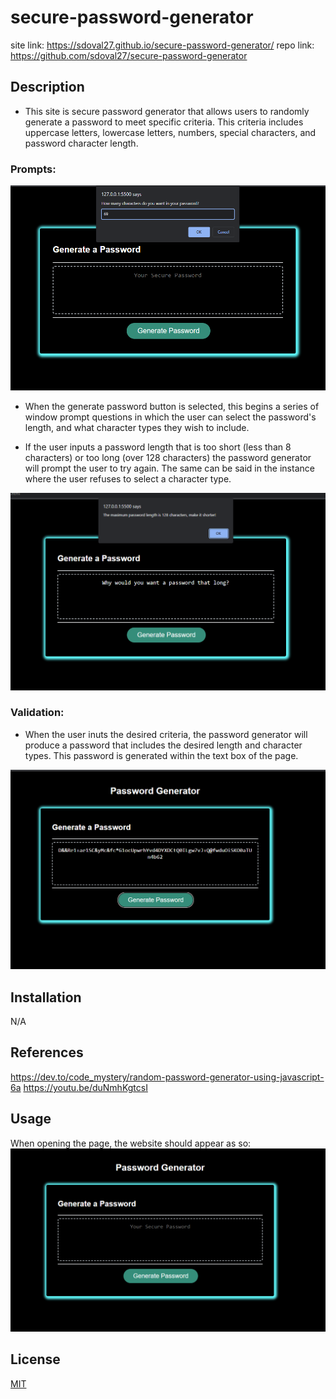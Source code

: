 # secure-password-generator
site link: https://sdoval27.github.io/secure-password-generator/
repo link: https://github.com/sdoval27/secure-password-generator

## Description

- This site is secure password generator that allows users to randomly generate a password to meet specific criteria. This criteria includes uppercase letters, lowercase letters, numbers, special characters, and password character length.


### Prompts:
![Password Prompt](assets/images/password_prompt.png)

- When the generate password button is selected, this begins a series of window prompt questions in which the user can select the password's length, and what character types they wish to include. 

- If the user inputs a password length that is too short (less than 8 characters) or too long (over 128 characters) the password generator will prompt the user to try again. The same can be said in the instance where the user refuses to select a character type.

![Error Message](assets/images/password_too_long.png)


### Validation:
- When the user inuts the desired criteria, the password generator will produce a password that includes the desired length and character types. This password is generated within the text box of the page.

![Pass Products](assets/images/generated-pass.png)

## Installation

N/A

## References

https://dev.to/code_mystery/random-password-generator-using-javascript-6a
https://youtu.be/duNmhKgtcsI
 
## Usage
When opening the page, the website should appear as so:
![password site](assets/images/password_gen_plain.png)
 
## License
 
[MIT](https://choosealicense.com/licenses/mit/)

[def]: title-element.png